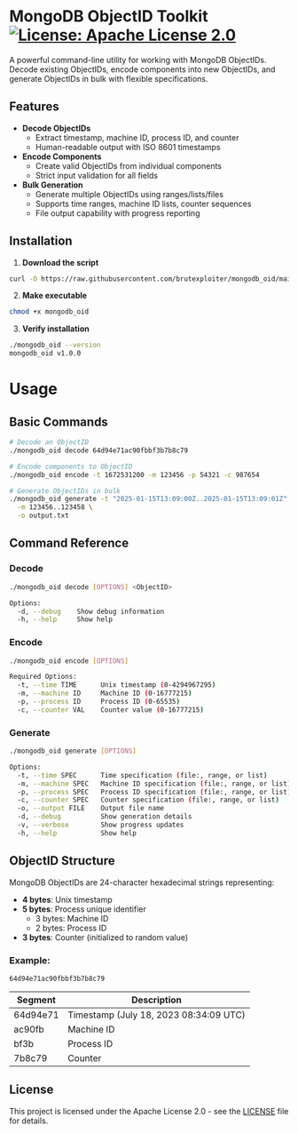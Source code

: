 # MongoDB ObjectID Toolkit [![License: Apache License 2.0](https://img.shields.io/badge/license-Apache%202.0-blue?style=flat-square)](https://opensource.org/license/apache-2-0)

A powerful command-line utility for working with MongoDB ObjectIDs. Decode existing ObjectIDs, encode components into new ObjectIDs, and generate ObjectIDs in bulk with flexible specifications.

## Features

- **Decode ObjectIDs**
  - Extract timestamp, machine ID, process ID, and counter
  - Human-readable output with ISO 8601 timestamps
- **Encode Components**
  - Create valid ObjectIDs from individual components
  - Strict input validation for all fields
- **Bulk Generation**
  - Generate multiple ObjectIDs using ranges/lists/files
  - Supports time ranges, machine ID lists, counter sequences
  - File output capability with progress reporting

## Installation

1. **Download the script**
```bash
curl -O https://raw.githubusercontent.com/brutexploiter/mongodb_oid/main/mongodb_oid
```
2. **Make executable**

```bash
chmod +x mongodb_oid
```
3. **Verify installation**

```bash
./mongodb_oid --version
mongodb_oid v1.0.0
```

# Usage
## Basic Commands

```bash
# Decode an ObjectID
./mongodb_oid decode 64d94e71ac90fbbf3b7b8c79

# Encode components to ObjectID
./mongodb_oid encode -t 1672531200 -m 123456 -p 54321 -c 987654

# Generate ObjectIDs in bulk
./mongodb_oid generate -t "2025-01-15T13:09:00Z..2025-01-15T13:09:01Z" \
  -m 123456..123458 \
  -o output.txt
```
## Command Reference
### Decode
```bash
./mongodb_oid decode [OPTIONS] <ObjectID>

Options:
  -d, --debug    Show debug information
  -h, --help     Show help
```
### Encode
```bash
./mongodb_oid encode [OPTIONS]

Required Options:
  -t, --time TIME      Unix timestamp (0-4294967295)
  -m, --machine ID     Machine ID (0-16777215)
  -p, --process ID     Process ID (0-65535)
  -c, --counter VAL    Counter value (0-16777215)
```
### Generate
```bash
./mongodb_oid generate [OPTIONS]

Options:
  -t, --time SPEC      Time specification (file:, range, or list)
  -m, --machine SPEC   Machine ID specification (file:, range, or list)
  -p, --process SPEC   Process ID specification (file:, range, or list)
  -c, --counter SPEC   Counter specification (file:, range, or list)
  -o, --output FILE    Output file name
  -d, --debug          Show generation details
  -v, --verbose        Show progress updates
  -h, --help           Show help
```

## ObjectID Structure

MongoDB ObjectIDs are 24-character hexadecimal strings representing:

- **4 bytes**: Unix timestamp
- **5 bytes**: Process unique identifier
  - 3 bytes: Machine ID
  - 2 bytes: Process ID
- **3 bytes**: Counter (initialized to random value)

### Example:
`64d94e71ac90fbbf3b7b8c79`

| Segment   | Description                              |
|-----------|------------------------------------------|
| 64d94e71  | Timestamp (July 18, 2023 08:34:09 UTC)  |
| ac90fb    | Machine ID                               |
| bf3b      | Process ID                               |
| 7b8c79    | Counter                                  |
  

## License
This project is licensed under the Apache License 2.0 - see the [LICENSE](https://github.com/brutexploiter/mongodb_oid/blob/main/LICENSE) file for details.
